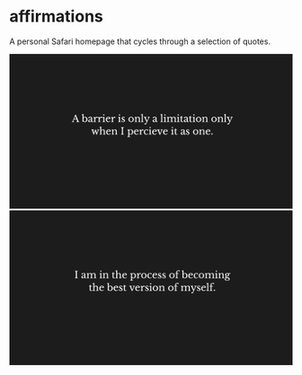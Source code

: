 # affirmations
A personal Safari homepage that cycles through a selection of quotes. 

![](quote-1.png) ![](quote-2.png)
